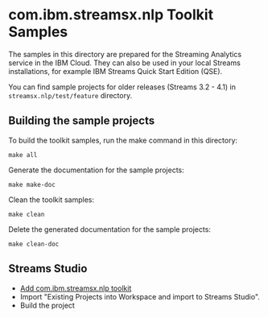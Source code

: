 # com.ibm.streamsx.nlp Toolkit Samples

The samples in this directory are prepared for the Streaming Analytics service in the IBM Cloud.
They can also be used in your local Streams installations, for example IBM Streams Quick Start Edition (QSE).

You can find sample projects for older releases (Streams 3.2 - 4.1) in `streamsx.nlp/test/feature` directory.

## Building the sample projects

To build the toolkit samples, run the make command in this directory:

    make all

Generate the documentation for the sample projects:

    make make-doc

Clean the toolkit samples:

    make clean

Delete the generated documentation for the sample projects:

    make clean-doc

## Streams Studio

* [Add com.ibm.streamsx.nlp toolkit](https://www.ibm.com/support/knowledgecenter/SSCRJU_4.2.1/com.ibm.streams.studio.doc/doc/tusing-working-with-toolkits-adding-toolkit-locations.html)
* Import "Existing Projects into Workspace and import to Streams Studio".
* Build the project
